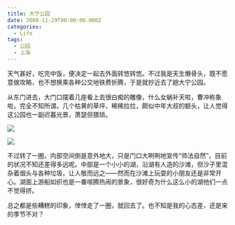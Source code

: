 ```yaml
---
title: 大宁公园
date: 2008-11-29T00:00:00.000Z
categories:
  - Life
tags:
  - 公园
  - 上海
---
```


天气甚好，吃完中饭，便决定一起去外面转悠转悠。不过我是天生懒骨头，既不愿意做攻略，也不想换乘各种公交地铁费折腾，于是就抄近去了趟大宁公园。

从东门进去，大门口摆着几座看上去很白痴的雕像，什么女蜗补天啦，曹冲称象啦，完全不知所谓。几个枯黄的草坪，稀稀拉拉，颇似中年大叔的额头，让人觉得这公园也一副迟暮光景，萧瑟但猥琐。

![](https://media.kaerozhi.com/2025/06/fdb7295e46d2a461143c4e4980e28630.png)

![](https://media.kaerozhi.com/2025/06/fa6eb70ab0401e353d14e829dbb83b36.png)

不过转了一圈，内部空间倒是意外地大，只是门口大咧咧地宣传“师法自然”，目前的状况不知还差得多远呢。中部是一个小小的湖，沿湖有人造的沙滩，但沙子里混杂着烟头与各种垃圾，让人敬而远之——然而在沙滩上玩耍的小朋友还是非常开心。湖面上游船如织也是一番喧腾热闹的景象，很好奇为什么这么小的湖他们一点不觉得挤。

总之都是些糟糕的印象，悻悻走了一圈，就回去了。也不知是我的心态差，还是来的季节不对？

